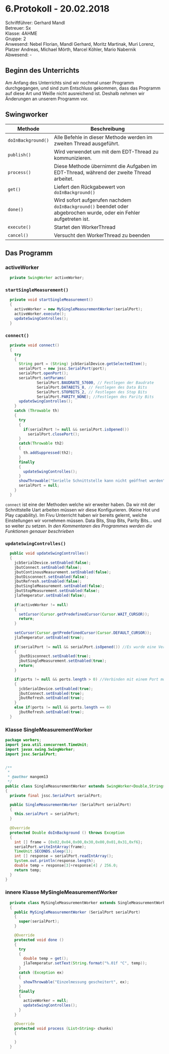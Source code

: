 # 6.Protokoll - 20.02.2018
Schriftführer: Gerhard Mandl  
Betreuer: Sx  
Klasse: 4AHME  
Gruppe: 2  
Anwesend: Nebel Florian, Mandl Gerhard, Moritz Martinak, Muri Lorenz, Platzer Andreas, Michael Mörth, Marcel Köhler, Mario Nabernik    
Abwesend: -

## Beginn des Unterrichts
Am Anfang des Unterrichts sind wir nochmal unser Programm durchgegangen, und sind zum Entschluss gekommen, dass das Programm auf diese Art und Weiße nicht ausreichend ist. Deshalb nehmen wir Änderungen an unserem Programm vor.

## Swingworker 
| Methode | Beschreibung |
| ------- | ------------ |
| `doInBackground()` | Alle Befehle in dieser Methode werden im zweiten Thread ausgeführt. | 
| `publish()` | Wird verwendet um mit dem EDT-Thread zu kommunizieren. |
| `process()` |  Diese Methode übernimmt die Aufgaben im EDT-Thread, während der zweite Thread arbeitet. |
| `get()` |  Liefert den Rückgabewert von `doInBackground()` |
| `done()` | Wird sofort aufgerufen nachdem `doInBackground()` beendet oder abgebrochen wurde, oder ein Fehler aufgetreten ist. |
| `execute()` | Startet den WorkerThread |
| `cancel()` |  Versucht den WorkerThread zu beenden |


## Das Programm

### activeWorker
```java
  private SwingWorker activeWorker;
```

### `startSingleMeasurement()`
```java
  private void startSingleMeasurement()
  {
    activeWorker = new MySingleMeasurementWorker(serialPort);
    activeWorker.execute();
    updateSwingControlles();
  }
```


### `connect()`
```java
  private void connect()
  {
    try 
    {
      String port = (String) jcbSerialDevice.getSelectedItem();
      serialPort = new jssc.SerialPort(port);
      serialPort.openPort();
      serialPort.setParams(
              SerialPort.BAUDRATE_57600, // Festlegen der Baudrate
              SerialPort.DATABITS_8, // Festlegen des Data Bits
              SerialPort.STOPBITS_2, // Festlegen des Stop Bits
              SerialPort.PARITY_NONE); //Festlegen des Parity Bits
      updateSwingControlles();
    }
    catch (Throwable th)
    {
      try 
      {
        if(serialPort != null && serialPort.isOpened())
          serialPort.closePort();
      }
      catch(Throwable th2)
      {
        th.addSuppressed(th2);
      }
      finally
      {
        updateSwingControlles();
      }
      showThrowable("Serielle Schnittstelle kann nicht geöffnet werden", th);
      serialPort = null;
    }    
  }
```
`connect` ist eine der Methoden welche wir erweiter haben. Da wir mit der Schnittstelle  Uart arbeiten müssen wir diese Konfigurieren. (Keine Hot und Play capability). Im Fivu Unterricht haben wir bereits gelernt, welche Einstellungen wir vornehmen müssen. 
Data Bits, Stop Bits, Parity Bits... und so weiter zu setzen. _In den Kommentaren des Programmes werden die Funktionen genauer beschrieben_

### `updateSwingControlles()`
```java
  public void updateSwingControlles()
  {
    jcbSerialDevice.setEnabled(false);
    jbutConnect.setEnabled(false);
    jbutContinousMeasurement.setEnabled(false);
    jbutDisconnect.setEnabled(false);
    jbutRefresh.setEnabled(false);
    jbutSingleMeasurement.setEnabled(false);
    jbutStopMeasurement.setEnabled(false);
    jlaTemperatur.setEnabled(false);
    
    if(activeWorker != null)
    {
      setCursor(Cursor.getPredefinedCursor(Cursor.WAIT_CURSOR));
      return;
    }
    
    setCursor(Cursor.getPredefinedCursor(Cursor.DEFAULT_CURSOR));
    jlaTemperatur.setEnabled(true);
    
    if(serialPort != null && serialPort.isOpened()) //Es wurde eine Verbindung mit einem Port erstellt -> Trennen möglich
    {
      jbutDisconnect.setEnabled(true);
      jbutSingleMeasurement.setEnabled(true);
      return;
    } 

    if(ports != null && ports.length > 0) //Verbinden mit einem Port möglich
    {
      jcbSerialDevice.setEnabled(true);
      jbutConnect.setEnabled(true);
      jbutRefresh.setEnabled(true);
    }
    else if(ports != null && ports.length == 0)
      jbutRefresh.setEnabled(true); 
  }
```



### Klasse SingleMeasurementWorker
```java
package workers;
import java.util.concurrent.TimeUnit;
import javax.swing.SwingWorker;
import jssc.SerialPort;


/**
 *
 * @author mangem13
 */
public class SingleMeasurementWorker extends SwingWorker<Double,String>
{
  private final jssc.SerialPort serialPort;

  public SingleMeasurementWorker (SerialPort serialPort)
  {
    this.serialPort = serialPort;
  }
  
  @Override
  protected Double doInBackground () throws Exception
  {
    int [] frame = {0x02,0x04,0x00,0x30,0x00,0x01,0x31,0xf6};
    serialPort.writeIntArray(frame);
    TimeUnit.SECONDS.sleep(1);
    int [] response = serialPort.readIntArray();
    System.out.println(response.length);
    double temp = response[3]+response[4] / 256.0;
    return temp;
  } 
}
```

### innere Klasse MySingleMeasurementWorker
```java
  private class MySingleMeasurementWorker extends SingleMeasurementWorker
  {
    public MySingleMeasurementWorker (SerialPort serialPort)
    {
      super(serialPort);
    }

    @Override
    protected void done ()
    {
      try
      {
        double temp = get();
        jlaTemperatur.setText(String.format("%.01f °C", temp));
      }
      catch (Exception ex)
      {
        showThrowable("Einzelmessung gescheitert", ex);
      }
      finally
      {
        activeWorker = null;
        updateSwingControlles();
      }
    }

    @Override
    protected void process (List<String> chunks)
    {

    }  
  }
```

